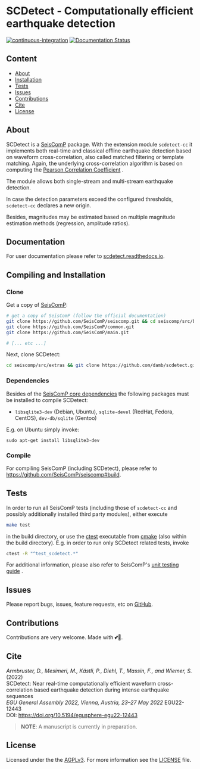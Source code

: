 # SCDetect - Computationally efficient earthquake detection

[![continuous-integration](https://github.com/damb/scdetect/actions/workflows/continuous-integration.yml/badge.svg)](https://github.com/damb/scdetect/actions/workflows/continuous-integration.yml) [![Documentation Status](https://readthedocs.org/projects/scdetect/badge/?version=latest)](https://scdetect.readthedocs.io/?badge=latest)

## Content

- [About](#about)
- [Installation](#compiling-and-installation)
- [Tests](#tests)
- [Issues](#issues)
- [Contributions](#contributions)
- [Cite](#cite)
- [License](#license)

## About

SCDetect is a [SeisComP](https://github.com/SeisComP) package. With the
extension module `scdetect-cc` it implements both real-time and classical
offline earthquake detection based on waveform cross-correlation, also called
matched filtering or template matching. Again, the underlying cross-correlation
algorithm is based on computing
the [Pearson Correlation Coefficient](https://en.wikipedia.org/wiki/Pearson_correlation_coefficient)
.

The module allows both single-stream and multi-stream earthquake detection.

In case the detection parameters exceed the configured thresholds, `scdetect-cc`
declares a new origin.

Besides, magnitudes may be estimated based on multiple magnitude estimation
methods (regression, amplitude ratios).

## Documentation

For user documentation please refer to [scdetect.readthedocs.io](https://scdetect.readthedocs.io/).

## Compiling and Installation

### Clone

Get a copy of
[SeisComP](https://github.com/SeisComP):

```bash
# get a copy of SeisComP (follow the official documentation)
git clone https://github.com/SeisComP/seiscomp.git && cd seiscomp/src/base
git clone https://github.com/SeisComP/common.git
git clone https://github.com/SeisComP/main.git

# [... etc ...]

```

Next, clone SCDetect:

```bash
cd seiscomp/src/extras && git clone https://github.com/damb/scdetect.git
```

### Dependencies

Besides of
the [SeisComP core dependencies](https://github.com/SeisComP/seiscomp#prerequisites)
the following packages must be installed to compile SCDetect:

- `libsqlite3-dev` (Debian, Ubuntu), `sqlite-devel` (RedHat, Fedora, CentOS),
  `dev-db/sqlite` (Gentoo)

E.g. on Ubuntu simply invoke:

```
sudo apt-get install libsqlite3-dev
```

### Compile

For compiling SeisComP (including SCDetect), please refer to
https://github.com/SeisComP/seiscomp#build.

## Tests

In order to run all SeisComP tests (including those of `scdetect-cc` and
possibly additionally installed third party modules), either execute

```bash
make test
```

in the build directory, or use the
[ctest](https://cmake.org/cmake/help/latest/manual/ctest.1.html) executable from
[cmake](https://cmake.org/) (also within the build directory). E.g. in order to
run only SCDetect related tests, invoke

```bash
ctest -R "^test_scdetect.*"
```

For additional information, please also refer to
SeisComP's [unit testing guide](https://docs.gempa.de/seiscomp/current/base/tests.html)
.

## Issues

Please report bugs, issues, feature requests, etc on
[GitHub](https://github.com/damb/scdetect/issues).

## Contributions

Contributions are very welcome. Made with :two_hearts::rainbow:.

## Cite

*Armbruster, D., Mesimeri, M., Kästli, P., Diehl, T., Massin, F., and Wiemer,
S.* (2022)<br>
SCDetect: Near real-time computationally efficient waveform cross-correlation
based earthquake detection during intense earthquake sequences<br>
*EGU General Assembly 2022, Vienna, Austria, 23–27 May 2022*
EGU22-12443<br>
DOI: https://doi.org/10.5194/egusphere-egu22-12443

> **NOTE**: A manuscript is currently in preparation.



## License

Licensed under the the [AGPLv3](https://www.gnu.org/licenses/agpl-3.0.en.html).
For more information see the
[LICENSE](https://github.com/damb/scdetect/tree/master/LICENSE) file.

